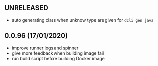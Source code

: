 
## UNRELEASED
* auto generating class when unknow type are given for `dcli gen java`
 
## 0.0.96 (17/01/2020)
* improve runner logs and spinner
* give more feedback when building image fail
* run build script before building Docker image
